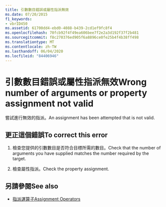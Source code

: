 ```yaml
---
title: 引數數目錯誤或屬性指派無效
ms.date: 07/20/2015
f1_keywords:
- vbrID450
ms.assetid: 61700dd4-ebd0-4088-b439-2cd1ef9fc8f4
ms.openlocfilehash: 70fcb92f4f49ea606bee7f2e2a3d192f37f2b481
ms.sourcegitcommit: f8c270376ed905f6a8896ce0fe25b4f4b38ff498
ms.translationtype: MT
ms.contentlocale: zh-TW
ms.lasthandoff: 06/04/2020
ms.locfileid: "84406946"
---
```

# <a name="wrong-number-of-arguments-or-property-assignment-not-valid"></a><span data-ttu-id="75c93-102">引數數目錯誤或屬性指派無效</span><span class="sxs-lookup"><span data-stu-id="75c93-102">Wrong number of arguments or property assignment not valid</span></span>
<span data-ttu-id="75c93-103">嘗試進行無效的指派。</span><span class="sxs-lookup"><span data-stu-id="75c93-103">An assignment has been attempted that is not valid.</span></span>  
  
## <a name="to-correct-this-error"></a><span data-ttu-id="75c93-104">更正這個錯誤</span><span class="sxs-lookup"><span data-stu-id="75c93-104">To correct this error</span></span>  
  
1. <span data-ttu-id="75c93-105">檢查您提供的引數數目是否符合目標所需的數目。</span><span class="sxs-lookup"><span data-stu-id="75c93-105">Check that the number of arguments you have supplied matches the number required by the target.</span></span>  
  
2. <span data-ttu-id="75c93-106">檢查屬性指派。</span><span class="sxs-lookup"><span data-stu-id="75c93-106">Check the property assignment.</span></span>  
  
## <a name="see-also"></a><span data-ttu-id="75c93-107">另請參閱</span><span class="sxs-lookup"><span data-stu-id="75c93-107">See also</span></span>

- [<span data-ttu-id="75c93-108">指派運算子</span><span class="sxs-lookup"><span data-stu-id="75c93-108">Assignment Operators</span></span>](../language-reference/operators/assignment-operators.md)
